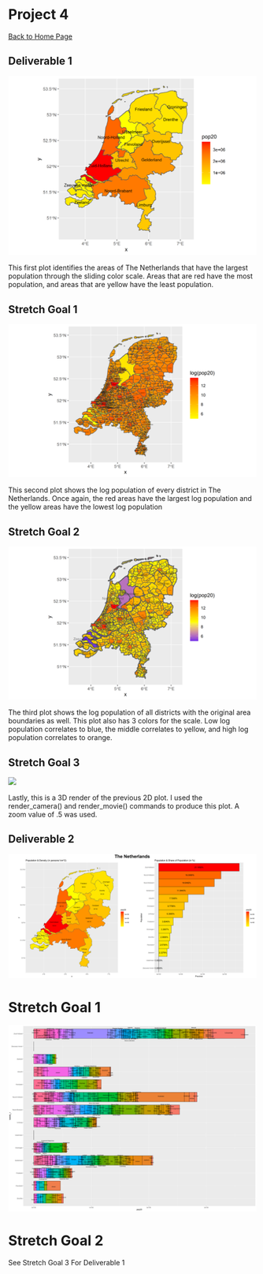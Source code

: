 # Project 4

[Back to Home Page](https://jeremy-swack.github.io/wicked-problems/)

## Deliverable 1

![](nld_pop20.png)

This first plot identifies the areas of The Netherlands that have the largest population through the sliding color scale. Areas that are red have the most population, and areas that are yellow have the least population.

## Stretch Goal 1

![](nld_pop20_stretch_goal_1.png)

This second plot shows the log population of every district in The Netherlands. Once again, the red areas have the largest log population and the yellow areas have the lowest log population

## Stretch Goal 2

![](nld_pop20_stretch_goal_2_final.png)

The third plot shows the log population of all districts with the original area boundaries as well. This plot also has 3 colors for the scale. Low log population correlates to blue, the middle correlates to yellow, and high log population correlates to orange.

## Stretch Goal 3

![](project_4_part_1_sg3.gif)

Lastly, this is a 3D render of the previous 2D plot. I used the render_camera() and render_movie() commands to produce this plot. A zoom value of .5 was used.

## Deliverable 2

![](netherlands_all.png)

# Stretch Goal 1

![](nld_adm2_bp.png)

# Stretch Goal 2

See Stretch Goal 3 For Deliverable 1

